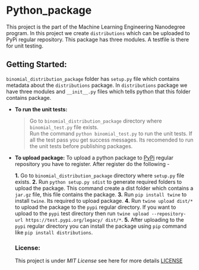 # Python_package
This project is the part of the Machine Learning Engineering Nanodegree program. In this project we create `distributions`
which can be uploaded to PyPi regular repository. This package has three modules. A testfile is there for unit testing.


## Getting Started:
`binomial_distribution_package` folder has `setup.py` file which contains metadata about the `distributions` package. In `distributions` package we have three modules and `__init__.py` files which tells python that this folder contains package. 

- **To run the unit tests:**

    >Go to `binomial_distribution_package` directory where `binomial_test.py` file exists.</br>
    >Run the command `python binomial_test.py` to run the unit tests.
  If all the test pass you get success messages. Its recomended to run the unit tests before publishing packages.
  
- **To upload package:**
To upload a python package to [PyPi](https://pypi.org/) regular repository you have to register. After register do the following - 

  **1.** Go to `binomial_distribution_package` directory where `setup.py` file exists.
  **2.** Run `python setup.py sdist` to generate required folders to upload the package. This command create a dist folder which contains a `jar.gz` file, this file contains the package.
  **3.** Run `pip install twine` to install `twine`. Its required to upload package.
  **4.** Run `twine upload dist/*` to upload the package to the `pypi` regular directory. If you want to upload to the `pypi` test directory then run `twine upload --repository-url https://test.pypi.org/legacy/ dist/*`.
  **5.** After uploading to the `pypi` regular directory you can install the package using `pip` command like `pip install distributions`.
  
  
  ### License:
  This project is under _MIT License_ see here for more details [LICENSE](https://github.com/codeslash21/Python_package/blob/master/LICENSE)
